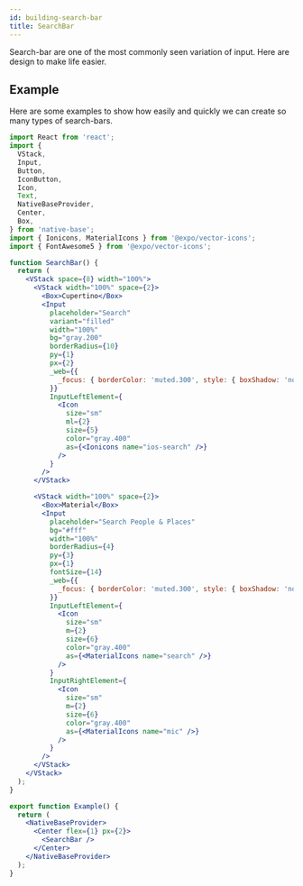 ```yaml
---
id: building-search-bar
title: SearchBar
---
```


Search-bar are one of the most commonly seen variation of input. Here are design to make life easier.

## Example

Here are some examples to show how easily and quickly we can create so many types of search-bars.

<!--
![https://s3-us-west-2.amazonaws.com/secure.notion-static.com/b4c4662d-8a9c-48a2-817d-000ff8f5f6b6/Screenshot_2021-01-18_at_7.51.08_PM.png](https://s3-us-west-2.amazonaws.com/secure.notion-static.com/b4c4662d-8a9c-48a2-817d-000ff8f5f6b6/Screenshot_2021-01-18_at_7.51.08_PM.png) -->

```jsx isLive=true
import React from 'react';
import {
  VStack,
  Input,
  Button,
  IconButton,
  Icon,
  Text,
  NativeBaseProvider,
  Center,
  Box,
} from 'native-base';
import { Ionicons, MaterialIcons } from '@expo/vector-icons';
import { FontAwesome5 } from '@expo/vector-icons';

function SearchBar() {
  return (
    <VStack space={8} width="100%">
      <VStack width="100%" space={2}>
        <Box>Cupertino</Box>
        <Input
          placeholder="Search"
          variant="filled"
          width="100%"
          bg="gray.200"
          borderRadius={10}
          py={1}
          px={2}
          _web={{
            _focus: { borderColor: 'muted.300', style: { boxShadow: 'none' } },
          }}
          InputLeftElement={
            <Icon
              size="sm"
              ml={2}
              size={5}
              color="gray.400"
              as={<Ionicons name="ios-search" />}
            />
          }
        />
      </VStack>

      <VStack width="100%" space={2}>
        <Box>Material</Box>
        <Input
          placeholder="Search People & Places"
          bg="#fff"
          width="100%"
          borderRadius={4}
          py={3}
          px={1}
          fontSize={14}
          _web={{
            _focus: { borderColor: 'muted.300', style: { boxShadow: 'none' } },
          }}
          InputLeftElement={
            <Icon
              size="sm"
              m={2}
              size={6}
              color="gray.400"
              as={<MaterialIcons name="search" />}
            />
          }
          InputRightElement={
            <Icon
              size="sm"
              m={2}
              size={6}
              color="gray.400"
              as={<MaterialIcons name="mic" />}
            />
          }
        />
      </VStack>
    </VStack>
  );
}

export function Example() {
  return (
    <NativeBaseProvider>
      <Center flex={1} px={2}>
        <SearchBar />
      </Center>
    </NativeBaseProvider>
  );
}
```
